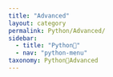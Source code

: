 ```yaml
---
title: "Advanced"
layout: category
permalink: Python/Advanced/
sidebar:
  - title: "Python🐸"
  - nav: "python-menu"
taxonomy: Python🐸Advanced
---
```

